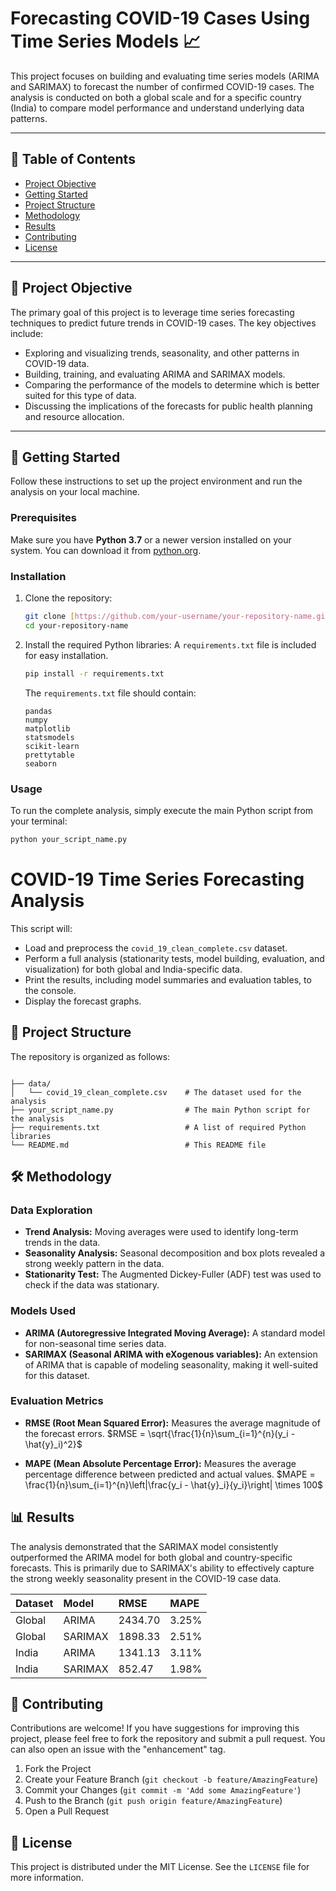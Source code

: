 # Forecasting COVID-19 Cases Using Time Series Models 📈

This project focuses on building and evaluating time series models (ARIMA and SARIMAX) to forecast the number of confirmed COVID-19 cases. The analysis is conducted on both a global scale and for a specific country (India) to compare model performance and understand underlying data patterns.

***

## 📜 Table of Contents
* [Project Objective](#project-objective)
* [Getting Started](#getting-started)
* [Project Structure](#project-structure)
* [Methodology](#methodology)
* [Results](#results)
* [Contributing](#contributing)
* [License](#license)

***

## 🎯 Project Objective
The primary goal of this project is to leverage time series forecasting techniques to predict future trends in COVID-19 cases. The key objectives include:
* Exploring and visualizing trends, seasonality, and other patterns in COVID-19 data.
* Building, training, and evaluating ARIMA and SARIMAX models.
* Comparing the performance of the models to determine which is better suited for this type of data.
* Discussing the implications of the forecasts for public health planning and resource allocation.

***

## 🚀 Getting Started
Follow these instructions to set up the project environment and run the analysis on your local machine.

### Prerequisites
Make sure you have **Python 3.7** or a newer version installed on your system. You can download it from [python.org](https://www.python.org/downloads/).

### Installation
1.  Clone the repository:
    ```bash
    git clone [https://github.com/your-username/your-repository-name.git](https://github.com/your-username/your-repository-name.git)
    cd your-repository-name
    ```
2.  Install the required Python libraries:
    A `requirements.txt` file is included for easy installation.
    ```bash
    pip install -r requirements.txt
    ```
    The `requirements.txt` file should contain:
    ```
    pandas
    numpy
    matplotlib
    statsmodels
    scikit-learn
    prettytable
    seaborn
    ```

### Usage
To run the complete analysis, simply execute the main Python script from your terminal:
```bash
python your_script_name.py
```
# COVID-19 Time Series Forecasting Analysis

This script will:

* Load and preprocess the `covid_19_clean_complete.csv` dataset.
* Perform a full analysis (stationarity tests, model building, evaluation, and visualization) for both global and India-specific data.
* Print the results, including model summaries and evaluation tables, to the console.
* Display the forecast graphs.

## 📁 Project Structure

The repository is organized as follows:
```

├── data/
│   └── covid_19_clean_complete.csv    # The dataset used for the analysis
├── your_script_name.py                # The main Python script for the analysis
├── requirements.txt                   # A list of required Python libraries
└── README.md                          # This README file
```
## 🛠️ Methodology

### Data Exploration

* **Trend Analysis:** Moving averages were used to identify long-term trends in the data.
* **Seasonality Analysis:** Seasonal decomposition and box plots revealed a strong weekly pattern in the data.
* **Stationarity Test:** The Augmented Dickey-Fuller (ADF) test was used to check if the data was stationary.

### Models Used

* **ARIMA (Autoregressive Integrated Moving Average):** A standard model for non-seasonal time series data.
* **SARIMAX (Seasonal ARIMA with eXogenous variables):** An extension of ARIMA that is capable of modeling seasonality, making it well-suited for this dataset.

### Evaluation Metrics

* **RMSE (Root Mean Squared Error):** Measures the average magnitude of the forecast errors.
    $RMSE = \sqrt{\frac{1}{n}\sum_{i=1}^{n}(y_i - \hat{y}_i)^2}$

* **MAPE (Mean Absolute Percentage Error):** Measures the average percentage difference between predicted and actual values.
    $MAPE = \frac{1}{n}\sum_{i=1}^{n}\left|\frac{y_i - \hat{y}_i}{y_i}\right| \times 100$

## 📊 Results

The analysis demonstrated that the SARIMAX model consistently outperformed the ARIMA model for both global and country-specific forecasts. This is primarily due to SARIMAX's ability to effectively capture the strong weekly seasonality present in the COVID-19 case data.

| Dataset | Model   | RMSE     | MAPE    |
| :------ | :------ | :------- | :------ |
| Global  | ARIMA   | 2434.70  | 3.25%   |
| Global  | SARIMAX | 1898.33  | 2.51%   |
| India   | ARIMA   | 1341.13  | 3.11%   |
| India   | SARIMAX | 852.47   | 1.98%   |

## 🤝 Contributing

Contributions are welcome! If you have suggestions for improving this project, please feel free to fork the repository and submit a pull request. You can also open an issue with the "enhancement" tag.

1.  Fork the Project
2.  Create your Feature Branch (`git checkout -b feature/AmazingFeature`)
3.  Commit your Changes (`git commit -m 'Add some AmazingFeature'`)
4.  Push to the Branch (`git push origin feature/AmazingFeature`)
5.  Open a Pull Request

## 📝 License

This project is distributed under the MIT License. See the `LICENSE` file for more information.
